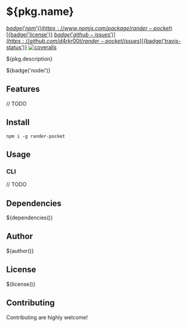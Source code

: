 # ${pkg.name}

[${badge('npm')}](https://www.npmjs.com/package/rander-pocket)
[${badge('license')}](http://opensource.org/licenses/MIT)
[${badge('github-issues')}](https://github.com/d4rkr00t/rander-pocket/issues)
[${badge('travis-status')}](https://travis-ci.org/d4rkr00t/rander-pocket)
[![coveralls](https://img.shields.io/coveralls/d4rkr00t/rander-pocket.svg)](https://coveralls.io/github/d4rkr00t/rander-pocket)

${pkg.description}

${badge('nodei')}

## Features

// TODO

## Install

```
npm i -g rander-pocket
```

## Usage

### CLI
// TODO

## Dependencies

${dependencies()}

## Author

${author()}

## License

${license()}

## Contributing

Contributing are highly welcome!
